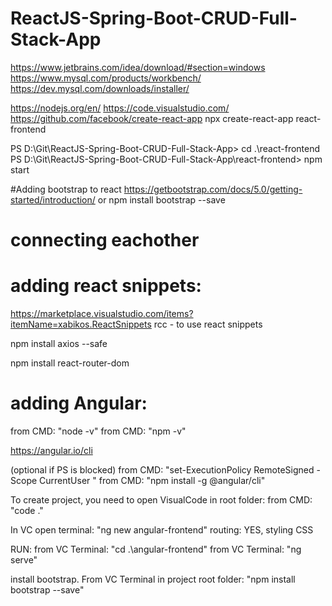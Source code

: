 # ReactJS-Spring-Boot-CRUD-Full-Stack-App

https://www.jetbrains.com/idea/download/#section=windows
https://www.mysql.com/products/workbench/
https://dev.mysql.com/downloads/installer/

https://nodejs.org/en/
https://code.visualstudio.com/
https://github.com/facebook/create-react-app
npx create-react-app react-frontend 

PS D:\Git\ReactJS-Spring-Boot-CRUD-Full-Stack-App> cd .\react-frontend\
PS D:\Git\ReactJS-Spring-Boot-CRUD-Full-Stack-App\react-frontend> npm start

#Adding bootstrap to react
https://getbootstrap.com/docs/5.0/getting-started/introduction/
or 
npm install bootstrap --save 

# connecting eachother

# adding react snippets:
https://marketplace.visualstudio.com/items?itemName=xabikos.ReactSnippets
 rcc - to use react snippets
 
 
npm install axios --safe

npm install react-router-dom
 

# adding Angular:
from CMD: "node -v"
from CMD: "npm -v"

https://angular.io/cli

(optional if PS is blocked) from CMD: "set-ExecutionPolicy RemoteSigned -Scope CurrentUser "
from CMD: "npm install -g @angular/cli"

To create project, you need to open VisualCode in root folder:
from CMD: "code ."

In VC open terminal: "ng new angular-frontend"
routing: YES, styling CSS
 
RUN: 
from VC Terminal: "cd .\angular-frontend\"
from VC Terminal: "ng serve"

install bootstrap. From VC Terminal in project root folder: "npm install bootstrap --save"
